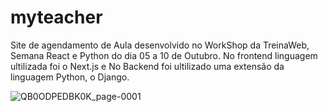 # myteacher
Site de agendamento de Aula desenvolvido no WorkShop da TreinaWeb, Semana React e Python do dia 05 a 10 de Outubro. No frontend linguagem ultilizada foi o Next.js e No Backend foi ultilizado uma extensão da linguagem Python, o Django.


![QB0ODPEDBK0K_page-0001](https://user-images.githubusercontent.com/69408213/196305909-7423859c-f8a7-40af-94ed-fdf7d4741de6.jpg)
